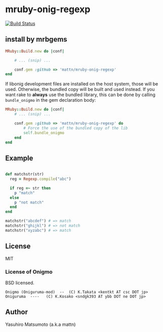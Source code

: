 # mruby-onig-regexp

[![Build Status](https://travis-ci.org/mattn/mruby-onig-regexp.svg)](https://travis-ci.org/mattn/mruby-onig-regexp)

## install by mrbgems
```ruby
MRuby::Build.new do |conf|

    # ... (snip) ...

    conf.gem :github => 'mattn/mruby-onig-regexp'
end
```

If libonig development files are installed on the host system, those
will be used.  Otherwise, the bundled copy will be built and used
instead.  If you want rake to **always** use the bundled library, this
can be done by calling `bundle_onigmo` in the gem declaration body:

```ruby
MRuby::Build.new do |conf|
    # ... (snip) ...

    conf.gem :github => 'mattn/mruby-onig-regexp' do
        # Force the use of the bundled copy of the lib
        self.bundle_onigmo
    end
end
```

## Example
```ruby

def matchstr(str)
  reg = Regexp.compile("abc")

  if reg =~ str then
    p "match"
  else
    p "not match"
  end
end

matchstr("abcdef") # => match
matchstr("ghijkl") # => not match
matchstr("xyzabc") # => match
```

## License

MIT

### License of Onigmo
BSD licensed.

    Onigmo (Oniguruma-mod)  --  (C) K.Takata <kentkt AT csc DOT jp>
    Oniguruma  ----   (C) K.Kosako <sndgk393 AT ybb DOT ne DOT jp>

## Author

Yasuhiro Matsumoto (a.k.a mattn)
